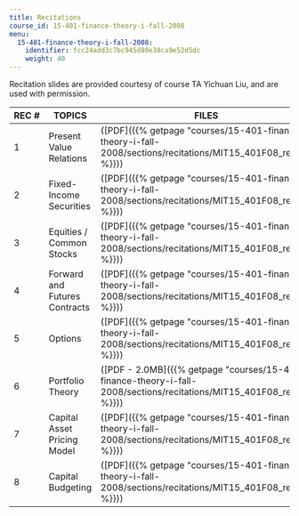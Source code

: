 ```yaml
---
title: Recitations
course_id: 15-401-finance-theory-i-fall-2008
menu:
  15-401-finance-theory-i-fall-2008:
    identifier: fcc24add3c7bc945d80e38ca9e52d5dc
    weight: 40
---
```

Recitation slides are provided courtesy of course TA Yichuan Liu, and are used with permission.

| REC # | TOPICS | FILES |
| --- | --- | --- |
| 1 | Present Value Relations | ([PDF]({{% getpage "courses/15-401-finance-theory-i-fall-2008/sections/recitations/MIT15_401F08_rec01" %}})) |
| 2 | Fixed-Income Securities | ([PDF]({{% getpage "courses/15-401-finance-theory-i-fall-2008/sections/recitations/MIT15_401F08_rec02" %}})) |
| 3 | Equities / Common Stocks | ([PDF]({{% getpage "courses/15-401-finance-theory-i-fall-2008/sections/recitations/MIT15_401F08_rec03" %}})) |
| 4 | Forward and Futures Contracts | ([PDF]({{% getpage "courses/15-401-finance-theory-i-fall-2008/sections/recitations/MIT15_401F08_rec04" %}})) |
| 5 | Options | ([PDF]({{% getpage "courses/15-401-finance-theory-i-fall-2008/sections/recitations/MIT15_401F08_rec05" %}})) |
| 6 | Portfolio Theory | ([PDF - 2.0MB]({{% getpage "courses/15-401-finance-theory-i-fall-2008/sections/recitations/MIT15_401F08_rec06" %}})) |
| 7 | Capital Asset Pricing Model | ([PDF]({{% getpage "courses/15-401-finance-theory-i-fall-2008/sections/recitations/MIT15_401F08_rec07" %}})) |
| 8 | Capital Budgeting | ([PDF]({{% getpage "courses/15-401-finance-theory-i-fall-2008/sections/recitations/MIT15_401F08_rec08" %}}))